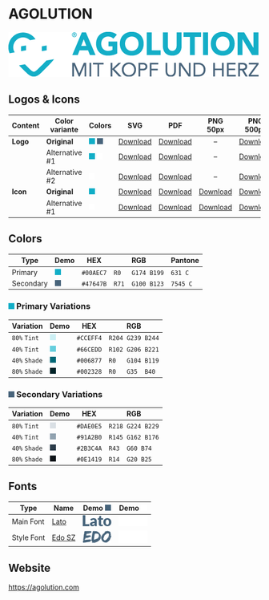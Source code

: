 # AGOLUTION

![AGOLUTION Logo](agolution-logo-original-500px.png)

## Logos & Icons

| Content  | Color variante | Colors                  | SVG                         | PDF                         |           PNG 50px            | PNG 500px                      | PNG 1000px                      |
| -------- | -------------- | ----------------------- | --------------------------- | --------------------------- | :---------------------------: | ------------------------------ | ------------------------------- |
| **Logo** | **Original**   | ![Primary] ![Secondary] | [Download][LogoOriginalSVG] | [Download][LogoOriginalPDF] |               –               | [Download][LogoOriginalPNG500] | [Download][LogoOriginalPNG1000] |
|          | Alternative #1 | ![Primary] ![White]     | [Download][LogoAlt1SVG]     | [Download][LogoAlt1PDF]     |               –               | [Download][LogoAlt1PNG500]     | [Download][LogoAlt1PNG1000]     |
|          | Alternative #2 | ![White]                | [Download][LogoAlt2SVG]     | [Download][LogoAlt2PDF]     |               –               | [Download][LogoAlt2PNG500]     | [Download][LogoAlt2PNG1000]     |
| **Icon** | **Original**   | ![Primary]              | [Download][IconOriginalSVG] | [Download][IconOriginalPDF] | [Download][IconOriginalPNG50] | [Download][IconOriginalPNG500] | [Download][IconOriginalPNG1000] |
|          | Alternative #1 | ![White]                | [Download][IconAlt1SVG]     | [Download][IconAlt1PDF]     |   [Download][IconAlt1PNG50]   | [Download][IconAlt1PNG500]     | [Download][IconAlt1PNG1000]     |

## Colors

| Type      | Demo         | HEX       | RGB              | Pantone  |
| --------- | ------------ | --------- | ---------------- | -------- |
| Primary   | ![Primary]   | `#00AEC7` | `R0   G174 B199` | `631 C`  |
| Secondary | ![Secondary] | `#47647B` | `R71  G100 B123` | `7545 C` |

### ![Primary] Primary Variations
| Variation     | Demo           | HEX       | RGB              |
| ------------- | -------------- | --------- | ---------------- |
| `80%` `Tint`  | ![Primary-t80] | `#CCEFF4` | `R204 G239 B244` |
| `40%` `Tint`  | ![Primary-t40] | `#66CEDD` | `R102 G206 B221` |
| `40%` `Shade` | ![Primary-s40] | `#006877` | `R0   G104 B119` |
| `80%` `Shade` | ![Primary-s80] | `#002328` | `R0   G35  B40`  |

<!-- Extra Primary Tints -->
<!-- | `20%` `Tint`  | ![Primary-t20] | `#33BED2` | `R51  G190 B210` | -->
<!-- | `60%` `Tint`  | ![Primary-t60] | `#99DFE9` | `R153 G223 B233` | -->
<!-- Extra Primary Shades -->
<!-- | `20%` `Shade` | ![Primary-s20] | `#008B9F` | `R0   G139 B159` | -->
<!-- | `60%` `Shade` | ![Primary-s60] | `#004650` | `R0   G70  B80`  | -->

### ![Secondary] Secondary Variations
| Variation     | Demo             | HEX       | RGB              |
| ------------- | ---------------- | --------- | ---------------- |
| `80%` `Tint`  | ![Secondary-t80] | `#DAE0E5` | `R218 G224 B229` |
| `40%` `Tint`  | ![Secondary-t40] | `#91A2B0` | `R145 G162 B176` |
| `40%` `Shade` | ![Secondary-s40] | `#2B3C4A` | `R43  G60 B74`   |
| `80%` `Shade` | ![Secondary-s80] | `#0E1419` | `R14  G20 B25`   |

<!-- Extra Secondary Tints -->
<!--| `20%` `Tint`  | ![Secondary-t20] | `#6C8395` | `R108 G131 B149` | -->
<!--| `60%` `Tint`  | ![Secondary-t60] | `#B5C1CA` | `R181 G193 B202` | -->
<!-- Extra Secondary Shades -->
<!--| `20%` `Shade` | ![Secondary-s20] | `#395062` | `R57  G80 B98`   | -->
<!--| `60%` `Shade` | ![Secondary-s60] | `#1C2831` | `R28  G40 B49`   | -->

## Fonts
| Type       | Name     | Demo ![Secondary] | Demo ![White] |
| ---------- | -------- | ----------------- | ------------- |
| Main Font  | [Lato]   | ![Lato-Secondary] | ![Lato-White] |
| Style Font | [Edo SZ] | ![Edo-Secondary]  | ![Edo-White]  |

[Primary]: ../helpful-media/00AEC7.png
[Secondary]: ../helpful-media/47647B.png
[Primary-light]: ../helpful-media/A4D8E3.png
[White]: ../helpful-media/FFFFFF.png

[Primary-t20]: ../helpful-media/33BED2.png
[Primary-t40]: ../helpful-media/66CEDD.png
[Primary-t60]: ../helpful-media/99DFE9.png
[Primary-t80]: ../helpful-media/CCEFF4.png

[Primary-s20]: ../helpful-media/008B9F.png
[Primary-s40]: ../helpful-media/006877.png
[Primary-s60]: ../helpful-media/004650.png
[Primary-s80]: ../helpful-media/002328.png

[Secondary-t20]: ../helpful-media/6C8395.png
[Secondary-t40]: ../helpful-media/91A2B0.png
[Secondary-t60]: ../helpful-media/B5C1CA.png
[Secondary-t80]: ../helpful-media/DAE0E5.png

[Secondary-s20]: ../helpful-media/395062.png
[Secondary-s40]: ../helpful-media/2B3C4A.png
[Secondary-s60]: ../helpful-media/1C2831.png
[Secondary-s80]: ../helpful-media/0E1419.png

[LogoOriginalSVG]: agolution-logo-original.svg
[LogoOriginalPDF]: agolution-logo-original.pdf
[LogoOriginalPNG500]: agolution-logo-original-500px.png
[LogoOriginalPNG1000]: agolution-logo-original-1000px.png
[LogoAlt1SVG]: agolution-logo-alt1.svg
[LogoAlt1PDF]: agolution-logo-alt1.pdf
[LogoAlt1PNG500]: agolution-logo-alt1-500px.png
[LogoAlt1PNG1000]: agolution-logo-alt1-1000px.png
[LogoAlt2SVG]: agolution-logo-alt2.svg
[LogoAlt2PDF]: agolution-logo-alt2.pdf
[LogoAlt2PNG500]: agolution-logo-alt2-500px.png
[LogoAlt2PNG1000]: agolution-logo-alt2-1000px.png

[IconOriginalSVG]: agolution-icon-original.svg
[IconOriginalPDF]: agolution-icon-original.pdf
[IconOriginalPNG50]: agolution-icon-original-50px.png
[IconOriginalPNG500]: agolution-icon-original-500px.png
[IconOriginalPNG1000]: agolution-icon-original-1000px.png
[IconAlt1SVG]: agolution-icon-alt1.svg
[IconAlt1PDF]: agolution-icon-alt1.pdf
[IconAlt1PNG50]: agolution-icon-alt1-50px.png
[IconAlt1PNG500]: agolution-icon-alt1-500px.png
[IconAlt1PNG1000]: agolution-icon-alt1-1000px.png

[Lato]: Lato.zip
[Edo SZ]: edo_sz.zip

[Lato-White]: ../helpful-media/lato_w.png
[Lato-Secondary]: ../helpful-media/lato_s.png
[Edo-White]: ../helpful-media/edo_w.png
[Edo-Secondary]: ../helpful-media/edo_s.png

## Website

<https://agolution.com>

